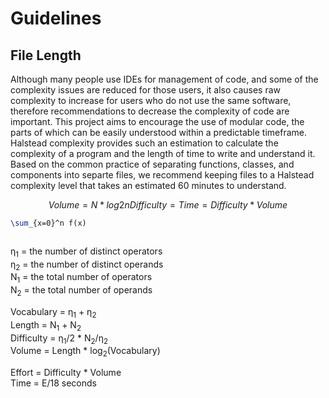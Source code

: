 # Guidelines

## File Length

Although many people use IDEs for management of code, and some of the complexity issues are reduced for those users, it also causes raw complexity to increase for users who do not use the same software, therefore recommendations to decrease the complexity of code are important. This project aims to encourage the use of modular code, the parts of which can be easily understood within a predictable timeframe. Halstead complexity provides such an estimation to calculate the complexity of a program and the length of time to write and understand it. Based on the common practice of separating functions, classes, and components into separte files, we recommend keeping files to a Halstead complexity level that takes an estimated 60 minutes to understand.


``` math
Volume = N * log2n
Difficulty =  
Time = Difficulty * Volume
```

``` tex
\sum_{x=0}^n f(x)
```

<math>

&eta;<sub>1</sub> = the number of distinct operators </br>
&eta;<sub>2</sub> = the number of distinct operands </br>
N<sub>1</sub> = the total number of operators </br>
N<sub>2</sub> = the total number of operands </br>

Vocabulary = &eta;<sub>1</sub> + &eta;<sub>2</sub>  </br>
Length = N<sub>1</sub> + N<sub>2</sub> </br>
Difficulty = &eta;<sub>1</sub>/2 * N<sub>2</sub>/&eta;<sub>2</sub>  </br>
Volume = Length * log<sub>2</sub>(Vocabulary)</br>

Effort = Difficulty * Volume </br>
Time = E/18 seconds </br>

</math>
